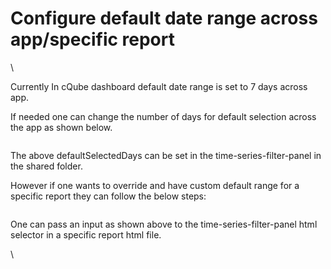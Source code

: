 # Configure default date range across app/specific report

\


Currently In cQube dashboard default date range is set to 7 days across app.&#x20;

If needed one can change the number of days for default selection across the app as shown below.

<figure><img src="https://lh6.googleusercontent.com/sVD1XlZOq0a3Hmn-7Y7xw0pr2g20v0-DlILAypWmgKA02q76c7pixg3jnK1kGzXzLzSgQAyW6GMyYjqrGAKosBbN63_TXRamgXTcTg1XbQczpdACR9-FGFC1mzINVxLBb-uOZuXsMhsTNpOt6Z77w0I" alt=""><figcaption></figcaption></figure>

The above defaultSelectedDays can be set in the time-series-filter-panel in the shared folder.

However if one wants to override and have custom default range for a specific report they can follow the below steps:

<figure><img src="https://lh5.googleusercontent.com/6meWCho4-TnXE7AVo8oYmVWXlDFgGCC-S4dSe3KNPLjaPUiIpDXC2XMaL4s6FNgHWzRqtNt8ogEpeCvBRaXVgMj8vj8Np6zllfrn49beHqudCfrw-R1LirUYHHsCrmQdbCym7-AmsWQyEG4T0QafsTo" alt=""><figcaption></figcaption></figure>

One can pass an input as shown above to the time-series-filter-panel html selector in a specific report html file.

\
